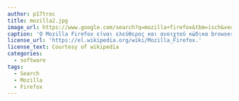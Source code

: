 ```yaml
---
author: p17troc
title: mozilla2.jpg
image_url: https://www.google.com/search?q=mozilla+firefox&tbm=isch&ved=2ahUKEwj_2evgl8PoAhUXO-wKHefCCysQ2-cCegQIABAA&oq=mozilla+firefox&gs_lcp=CgNpbWcQAzIECCMQJzICCAAyBAgAEB4yBAgAEB4yBAgAEB4yBAgAEB4yBAgAEB4yBAgAEB4yBAgAEB4yBAgAEB46BAgAEENQ1OEWWKb6FmDN-xZoAHAAeACAAWWIAYYLkgEEMTMuMpgBAKABAaoBC2d3cy13aXotaW1n&sclient=img&ei=Z2qCXr-KI5f2sAfnha_YAg&bih=754&biw=1536#imgrc=M3ZroFvR_Iv-jM
caption: 'O Mozilla Firefox είναι ελεύθερος και ανοιχτού κώδικα browser του παγκόσμιου ιστού.'
license_url: 'https://el.wikipedia.org/wiki/Mozilla_Firefox.'
license_text: Courtesy of wikipedia
categories:
  - software
tags:
  - Search
  - Mozilla
  - Firefox
---
```

